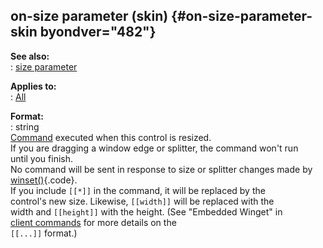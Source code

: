 ## on-size parameter (skin) {#on-size-parameter-skin byondver="482"}    
**See also:**    
:   [size parameter](/%7Bskin%7D/param/size)    
<!-- -->    
**Applies to:**    
:   [All](/%7Bskin%7D/control)    
<!-- -->    
**Format:**    
:   string    
[Command](/%7Bskin%7D/commands) executed when this control is resized.    
If you are dragging a window edge or splitter, the command won\'t run    
until you finish.    
No command will be sent in response to size or splitter changes made by    
[winset()](/proc/winset){.code}.    
If you include `[[*]]` in the command, it will be replaced by the    
control\'s new size. Likewise, `[[width]]` will be replaced with the    
width and `[[height]]` with the height. (See \"Embedded Winget\" in    
[client commands](/%7Bskin%7D/commands) for more details on the    
`[[...]]` format.)  